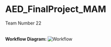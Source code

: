# AED_FinalProject_MAM
Team Number 22
<br>
<br>
<br>
<strong> Workflow Diagram: </strong>
![Workflow](https://user-images.githubusercontent.com/114545333/204390214-f452dec9-7396-4f52-b71c-bb104a5d6ee7.jpg)
